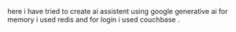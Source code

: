 here i have tried to create ai assistent using google generative ai for memory i used redis and for login i used couchbase .